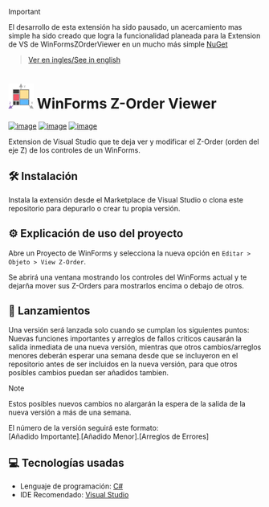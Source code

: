 > [!IMPORTANT]
> El desarrollo de esta extensión ha sido pausado, un acercamiento mas simple ha sido creado que logra la funcionalidad planeada para la Extension de VS de WinFormsZOrderViewer en un mucho más simple [NuGet](https://github.com/LuisMiSanVe/WinFormsZOrderViewer_NuGet)

> [Ver en ingles/See in english](https://github.com/LuisMiSanVe/WinFormsZOrderViewer/blob/main/README.md)

# <img src="https://github.com/LuisMiSanVe/WinFormsZOrderViewer/blob/main/WinFormsZOrderViewer/logo.png" width="50" alt="Logo"> WinForms Z-Order Viewer
[![image](https://img.shields.io/badge/C%23-239120?style=for-the-badge&logo=csharp&logoColor=white)](https://dotnet.microsoft.com/en-us/languages/csharp)
[![image](https://img.shields.io/badge/.NET-5C2D91?style=for-the-badge&logo=.net&logoColor=white)](https://dotnet.microsoft.com/en-us/learn/dotnet/what-is-dotnet)
[![image](https://img.shields.io/badge/Visual_Studio-5C2D91?style=for-the-badge&logo=visual%20studio&logoColor=white)](https://visualstudio.microsoft.com/)

Extension de Visual Studio que te deja ver y modificar el Z-Order (orden del eje Z) de los controles de un WinForms.

## 🛠️ Instalación
Instala la extensión desde el Marketplace de Visual Studio o clona este repositorio para depurarlo o crear tu propia versión.

## ⚙️ Explicación de uso del proyecto
Abre un Proyecto de WinForms y selecciona la nueva opción en `Editar > Objeto > View Z-Order`.

Se abrirá una ventana mostrando los controles del WinForms actual y te dejarña mover sus Z-Orders para mostrarlos encima o debajo de otros.

## 🚀 Lanzamientos
Una versión será lanzada solo cuando se cumplan los siguientes puntos:\
Nuevas funciones importantes y arreglos de fallos criticos causarán la salida inmediata de una nueva versión, mientras que otros cambios/arreglos menores deberán esperar una semana desde que se incluyeron en el repositorio antes de ser incluidos en la nueva versión, para que otros posibles cambios puedan ser añadidos tambien.
>[!NOTE]
>Estos posibles nuevos cambios no alargarán la espera de la salida de la nueva versión a más de una semana.

El número de la versión seguirá este formato: \
\[Añadido Importante\].\[Añadido Menor\].\[Arreglos de Errores\]


## 💻 Tecnologías usadas
- Lenguaje de programación: [C#](https://dotnet.microsoft.com/en-us/languages/csharp)
- IDE Recomendado: [Visual Studio](https://visualstudio.microsoft.com/) 
